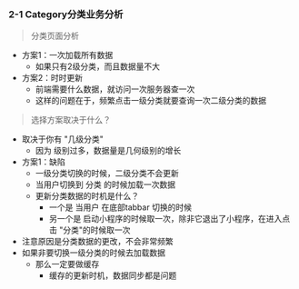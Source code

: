 ### 2-1 Category分类业务分析

> 分类页面分析

- 方案1：一次加载所有数据
    - 如果只有2级分类，而且数据量不大
- 方案2：时时更新
    - 前端需要什么数据，就访问一次服务器查一次
    - 这样的问题在于，频繁点击一级分类就要查询一次二级分类的数据
    
> 选择方案取决于什么？

- 取决于你有 "几级分类"
    - 因为 级别过多，数据量是几何级别的增长
- 方案1：缺陷
    - 一级分类切换的时候，二级分类不会更新
    - 当用户切换到 分类 的时候加载一次数据
    - 更新分类数据的时机是什么？
        - 一个是 当用户 在底部tabbar 切换的时候
        - 另一个是 启动小程序的时候取一次，除非它退出了小程序，在进入点击 "分类"的时候取一次
- 注意原因是分类数据的更改，不会非常频繁
- 如果非要切换一级分类的时候去加载数据
    - 那么一定要做缓存
        - 缓存的更新时机，数据同步都是问题